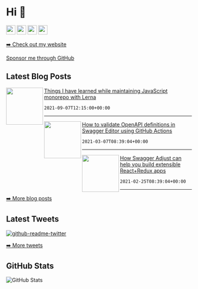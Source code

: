 <h1>Hi 👋</h1>
<p><a href="https://www.twitter.com/vladimirgorej"><img src="https://img.shields.io/badge/twitter-%231DA1F2.svg?&style=for-the-badge&logo=twitter&logoColor=white" height=25></a> <a href="https://www.linkedin.com/in/vladimirgorej"><img src="https://img.shields.io/badge/linkedin-%230077B5.svg?&style=for-the-badge&logo=linkedin&logoColor=white" height=25></a> <a href="https://medium.com/@vladimirgorej"><img src="https://img.shields.io/badge/medium-%2312100E.svg?&style=for-the-badge&logo=medium&logoColor=white" height=25></a> <a href="https://dev.to/char0n"><img src="https://img.shields.io/badge/DEV.TO-%230A0A0A.svg?&style=for-the-badge&logo=dev-dot-to&logoColor=white" height=25></a></p>
<p><a href="https://vladimirgorej.com/">➡️ Check out my website</a></p>
  <a href="https://github.com/sponsors/char0n" target="_blank" rel="noreferrer nofollow">
      Sponsor me through GitHub
    </a>
<h2>Latest Blog Posts</h2>
<p><a href="https://vladimirgorej.com/blog/things-i-have-learned-maintaining-javascript-monorepo-with-lerna/" target="_blank" rel="noreferrer nofollow"><img align="left" width="100" height="100" src="https://vladimirgorej.com/assets/img/blog/taming-lerna.png"></a></p>
<p><a href="https://vladimirgorej.com/blog/things-i-have-learned-maintaining-javascript-monorepo-with-lerna/">Things I have learned while maintaining JavaScript monorepo with Lerna</a></p>
<pre><code>2021-09-07T12:15:00+00:00
</code></pre>
<hr>
<p><a href="https://vladimirgorej.com/blog/how-to-validate-openapi-definitions-in-swagger-editor-using-github-actions/" target="_blank" rel="noreferrer nofollow"><img align="left" width="100" height="100" src="https://vladimirgorej.com/assets/img/blog/swagger-editor-validate.png"></a></p>
<p><a href="https://vladimirgorej.com/blog/how-to-validate-openapi-definitions-in-swagger-editor-using-github-actions/">How to validate OpenAPI definitions in Swagger Editor using GitHub Actions</a></p>
<pre><code>2021-03-07T08:39:04+00:00
</code></pre>
<hr>
<p><a href="https://vladimirgorej.com/blog/how-swagger-adjust-can-help-you-build-extensible-react-redux-apps/" target="_blank" rel="noreferrer nofollow"><img align="left" width="100" height="100" src="https://vladimirgorej.com/assets/img/blog/swagger-adjust.png"></a></p>
<p><a href="https://vladimirgorej.com/blog/how-swagger-adjust-can-help-you-build-extensible-react-redux-apps/">How Swagger Adjust can help you build extensible React+Redux apps</a></p>
<pre><code>2021-02-25T08:39:04+00:00
</code></pre>
<hr>
<p><a href="https://vladimirgorej.com/blog/">➡️ More blog posts</a></p>
<h2>Latest Tweets</h2>
<p><a href="https://www.twitter.com/vladimirgorej"><img src="https://github-readme-twitter-gazf.vercel.app/api?id=vladimirgorej&amp;layout=wide" alt="github-readme-twitter"></a></p>
<p><a href="https://www.twitter.com/vladimirgorej">➡️ More tweets</a></p>
<h2>GitHub Stats</h2>
<p><img src="https://github-readme-stats.vercel.app/api?username=char0n&amp;show_icons=true" alt="GitHub Stats"></p>
